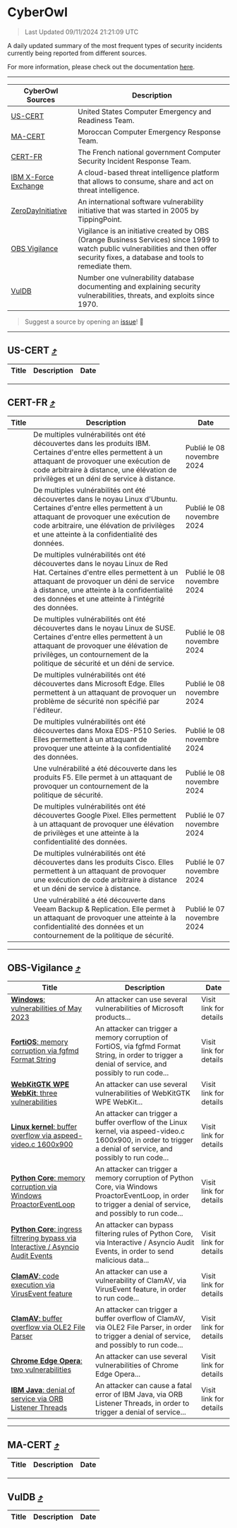 
 <div id='top'></div>

# CyberOwl

 > Last Updated 09/11/2024 21:21:09 UTC
 
 A daily updated summary of the most frequent types of security incidents currently being reported from different sources.
 
 For more information, please check out the documentation [here](./docs/README.md).
 
 ---
 |CyberOwl Sources|Description|
 |---|---|
 |[US-CERT](#us-cert-arrow_heading_up)|United States Computer Emergency and Readiness Team.|
 |[MA-CERT](#ma-cert-arrow_heading_up)|Moroccan Computer Emergency Response Team.|
 |[CERT-FR](#cert-fr-arrow_heading_up)|The French national government Computer Security Incident Response Team.|
 |[IBM X-Force Exchange](#ibmcloud-arrow_heading_up)|A cloud-based threat intelligence platform that allows to consume, share and act on threat intelligence.|
 |[ZeroDayInitiative](#zerodayinitiative-arrow_heading_up)|An international software vulnerability initiative that was started in 2005 by TippingPoint.|
 |[OBS Vigilance](#obs-vigilance-arrow_heading_up)|Vigilance is an initiative created by OBS (Orange Business Services) since 1999 to watch public vulnerabilities and then offer security fixes, a database and tools to remediate them.|
 |[VulDB](#vuldb-arrow_heading_up)|Number one vulnerability database documenting and explaining security vulnerabilities, threats, and exploits since 1970.|
 
 > Suggest a source by opening an [issue](https://github.com/karimhabush/cyberowl/issues)! :raised_hands:
 ---

## US-CERT [:arrow_heading_up:](#cyberowl)

 |Title|Description|Date|
 |---|---|---|
 
 ---

## CERT-FR [:arrow_heading_up:](#cyberowl)

 |Title|Description|Date|
 |---|---|---|
 |[](https://www.cert.ssi.gouv.fr/avis/CERTFR-2024-AVI-0958/)|De multiples vulnérabilités ont été découvertes dans les produits IBM. Certaines d'entre elles permettent à un attaquant de provoquer une exécution de code arbitraire à distance, une élévation de privilèges et un déni de service à distance.|Publié le 08 novembre 2024|
 |[](https://www.cert.ssi.gouv.fr/avis/CERTFR-2024-AVI-0957/)|De multiples vulnérabilités ont été découvertes dans le noyau Linux d'Ubuntu. Certaines d'entre elles permettent à un attaquant de provoquer une exécution de code arbitraire, une élévation de privilèges et une atteinte à la confidentialité des données.|Publié le 08 novembre 2024|
 |[](https://www.cert.ssi.gouv.fr/avis/CERTFR-2024-AVI-0956/)|De multiples vulnérabilités ont été découvertes dans le noyau Linux de Red Hat. Certaines d'entre elles permettent à un attaquant de provoquer un déni de service à distance, une atteinte à la confidentialité des données et une atteinte à l'intégrité des données.|Publié le 08 novembre 2024|
 |[](https://www.cert.ssi.gouv.fr/avis/CERTFR-2024-AVI-0955/)|De multiples vulnérabilités ont été découvertes dans le noyau Linux de SUSE. Certaines d'entre elles permettent à un attaquant de provoquer une élévation de privilèges, un contournement de la politique de sécurité et un déni de service.|Publié le 08 novembre 2024|
 |[](https://www.cert.ssi.gouv.fr/avis/CERTFR-2024-AVI-0954/)|De multiples vulnérabilités ont été découvertes dans Microsoft Edge. Elles permettent à un attaquant de provoquer un problème de sécurité non spécifié par l'éditeur.|Publié le 08 novembre 2024|
 |[](https://www.cert.ssi.gouv.fr/avis/CERTFR-2024-AVI-0953/)|De multiples vulnérabilités ont été découvertes dans Moxa EDS-P510 Series. Elles permettent à un attaquant de provoquer une atteinte à la confidentialité des données.|Publié le 08 novembre 2024|
 |[](https://www.cert.ssi.gouv.fr/avis/CERTFR-2024-AVI-0952/)|Une vulnérabilité a été découverte dans les produits F5. Elle permet à un attaquant de provoquer un contournement de la politique de sécurité.|Publié le 08 novembre 2024|
 |[](https://www.cert.ssi.gouv.fr/avis/CERTFR-2024-AVI-0951/)|De multiples vulnérabilités ont été découvertes Google Pixel. Elles permettent à un attaquant de provoquer une élévation de privilèges et une atteinte à la confidentialité des données.|Publié le 07 novembre 2024|
 |[](https://www.cert.ssi.gouv.fr/avis/CERTFR-2024-AVI-0950/)|De multiples vulnérabilités ont été découvertes dans les produits Cisco. Elles permettent à un attaquant de provoquer une exécution de code arbitraire à distance et un déni de service à distance.|Publié le 07 novembre 2024|
 |[](https://www.cert.ssi.gouv.fr/avis/CERTFR-2024-AVI-0949/)|Une vulnérabilité a été découverte dans Veeam Backup & Replication. Elle permet à un attaquant de provoquer une atteinte à la confidentialité des données et un contournement de la politique de sécurité.|Publié le 07 novembre 2024|
 
 ---

## OBS-Vigilance [:arrow_heading_up:](#cyberowl)

 |Title|Description|Date|
 |---|---|---|
 |[<a href="https://vigilance.fr/vulnerability/Windows-vulnerabilities-of-May-2023-41222" class="noirorange"><b>Windows</b>: vulnerabilities of May 2023</a>](https://vigilance.fr/vulnerability/Windows-vulnerabilities-of-May-2023-41222)|An attacker can use several vulnerabilities of Microsoft products...|Visit link for details|
 |[<a href="https://vigilance.fr/vulnerability/FortiOS-memory-corruption-via-fgfmd-Format-String-43469" class="noirorange"><b>FortiOS</b>: memory corruption via fgfmd Format String</a>](https://vigilance.fr/vulnerability/FortiOS-memory-corruption-via-fgfmd-Format-String-43469)|An attacker can trigger a memory corruption of FortiOS, via fgfmd Format String, in order to trigger a denial of service, and possibly to run code...|Visit link for details|
 |[<a href="https://vigilance.fr/vulnerability/WebKitGTK-WPE-WebKit-three-vulnerabilities-43466" class="noirorange"><b>WebKitGTK  WPE WebKit</b>: three vulnerabilities</a>](https://vigilance.fr/vulnerability/WebKitGTK-WPE-WebKit-three-vulnerabilities-43466)|An attacker can use several vulnerabilities of WebKitGTK  WPE WebKit...|Visit link for details|
 |[<a href="https://vigilance.fr/vulnerability/Linux-kernel-buffer-overflow-via-aspeed-video-c-1600x900-45104" class="noirorange"><b>Linux kernel</b>: buffer overflow via aspeed-video.c 1600x900</a>](https://vigilance.fr/vulnerability/Linux-kernel-buffer-overflow-via-aspeed-video-c-1600x900-45104)|An attacker can trigger a buffer overflow of the Linux kernel, via aspeed-video.c 1600x900, in order to trigger a denial of service, and possibly to run code...|Visit link for details|
 |[<a href="https://vigilance.fr/vulnerability/Python-Core-memory-corruption-via-Windows-ProactorEventLoop-45101" class="noirorange"><b>Python Core</b>: memory corruption via Windows ProactorEventLoop</a>](https://vigilance.fr/vulnerability/Python-Core-memory-corruption-via-Windows-ProactorEventLoop-45101)|An attacker can trigger a memory corruption of Python Core, via Windows ProactorEventLoop, in order to trigger a denial of service, and possibly to run code...|Visit link for details|
 |[<a href="https://vigilance.fr/vulnerability/Python-Core-ingress-filtrering-bypass-via-Interactive-Asyncio-Audit-Events-45099" class="noirorange"><b>Python Core</b>: ingress filtrering bypass via Interactive / Asyncio Audit Events</a>](https://vigilance.fr/vulnerability/Python-Core-ingress-filtrering-bypass-via-Interactive-Asyncio-Audit-Events-45099)|An attacker can bypass filtering rules of Python Core, via Interactive / Asyncio Audit Events, in order to send malicious data...|Visit link for details|
 |[<a href="https://vigilance.fr/vulnerability/ClamAV-code-execution-via-VirusEvent-feature-43456" class="noirorange"><b>ClamAV</b>: code execution via VirusEvent feature</a>](https://vigilance.fr/vulnerability/ClamAV-code-execution-via-VirusEvent-feature-43456)|An attacker can use a vulnerability of ClamAV, via VirusEvent feature, in order to run code...|Visit link for details|
 |[<a href="https://vigilance.fr/vulnerability/ClamAV-buffer-overflow-via-OLE2-File-Parser-43455" class="noirorange"><b>ClamAV</b>: buffer overflow via OLE2 File Parser</a>](https://vigilance.fr/vulnerability/ClamAV-buffer-overflow-via-OLE2-File-Parser-43455)|An attacker can trigger a buffer overflow of ClamAV, via OLE2 File Parser, in order to trigger a denial of service, and possibly to run code...|Visit link for details|
 |[<a href="https://vigilance.fr/vulnerability/Chrome-Edge-Opera-two-vulnerabilities-43449" class="noirorange"><b>Chrome  Edge  Opera</b>: two vulnerabilities</a>](https://vigilance.fr/vulnerability/Chrome-Edge-Opera-two-vulnerabilities-43449)|An attacker can use several vulnerabilities of Chrome  Edge  Opera...|Visit link for details|
 |[<a href="https://vigilance.fr/vulnerability/IBM-Java-denial-of-service-via-ORB-Listener-Threads-45098" class="noirorange"><b>IBM Java</b>: denial of service via ORB Listener Threads</a>](https://vigilance.fr/vulnerability/IBM-Java-denial-of-service-via-ORB-Listener-Threads-45098)|An attacker can cause a fatal error of IBM Java, via ORB Listener Threads, in order to trigger a denial of service...|Visit link for details|
 
 ---

## MA-CERT [:arrow_heading_up:](#cyberowl)

 |Title|Description|Date|
 |---|---|---|
 
 ---

## VulDB [:arrow_heading_up:](#cyberowl)

 |Title|Description|Date|
 |---|---|---|
 